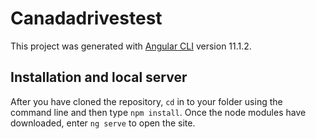 # Canadadrivestest

This project was generated with [Angular CLI](https://github.com/angular/angular-cli) version 11.1.2.

## Installation and local server

After you have cloned the repository, `cd` in to your folder using the command line and then type `npm install`. Once the node modules have downloaded, enter `ng serve` to open the site.